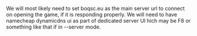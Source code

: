 We will most likely need to set boqsc.eu as the main server url to connect on opening the game, if it is responding properly. 
We will need to have namecheap dynamicdns ui as part of dedicated server UI hich may be F8 or something like that if in --server mode.
